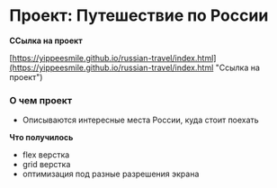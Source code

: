 # Проект: Путешествие по России

**ССылка на проект**

[https://yippeesmile.github.io/russian-travel/index.html](https://yippeesmile.github.io/russian-travel/index.html "Ссылка на проект")

### О чем проект
* Описываются интересные места России, куда стоит поехать


**Что получилось**
* flex верстка
* grid верстка
* оптимизация под разные разрешения экрана


